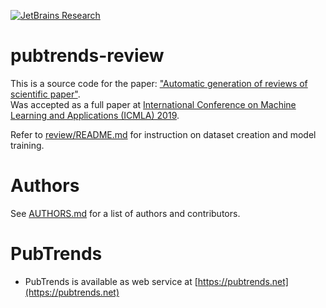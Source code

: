 [![JetBrains Research](https://jb.gg/badges/research.svg)](https://confluence.jetbrains.com/display/ALL/JetBrains+on+GitHub)

# pubtrends-review

This is a source code for the paper: ["Automatic generation of reviews of scientific paper"](https://arxiv.org/abs/2010.04147).\
Was accepted as a full paper at [International Conference on Machine Learning and Applications (ICMLA) 2019](https://ieeexplore.ieee.org/document/9356351).

Refer to [review/README.md](review/README.md) for instruction on dataset creation and model training.

# Authors
See [AUTHORS.md](AUTHORS.md) for a list of authors and contributors.

# PubTrends
* PubTrends is available as web service at [https://pubtrends.net](https://pubtrends.net)
